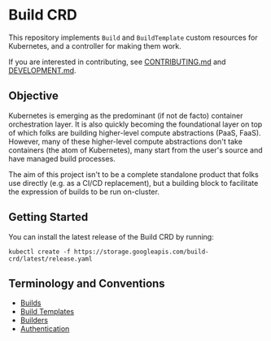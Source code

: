 # Build CRD

This repository implements `Build` and `BuildTemplate` custom resources
for Kubernetes, and a controller for making them work.

If you are interested in contributing, see [CONTRIBUTING.md](./CONTRIBUTING.md)
and [DEVELOPMENT.md](./DEVELOPMENT.md).

## Objective

Kubernetes is emerging as the predominant (if not de facto) container
orchestration layer.  It is also quickly becoming the foundational layer on top
of which folks are building higher-level compute abstractions (PaaS, FaaS).
However, many of these higher-level compute abstractions don't take containers
(the atom of Kubernetes), many start from the user's source and have managed
build processes.

The aim of this project isn't to be a complete standalone product that folks use
directly (e.g. as a CI/CD replacement), but a building block to facilitate the
expression of builds to be run on-cluster.

## Getting Started

You can install the latest release of the Build CRD by running:
```shell
kubectl create -f https://storage.googleapis.com/build-crd/latest/release.yaml
```

## Terminology and Conventions

* [Builds](./builds.md)
* [Build Templates](./build-templates.md)
* [Builders](./builder-contract.md)
* [Authentication](./cmd/creds-init/README.md)
